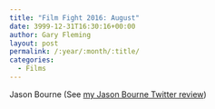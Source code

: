 ```yaml
---
title: "Film Fight 2016: August"
date: 3999-12-31T16:30:16+00:00
author: Gary Fleming
layout: post
permalink: /:year/:month/:title/
categories:
  - Films
---
```


Jason Bourne (See [my Jason Bourne Twitter review](https://twitter.com/garyfleming/status/762247038763433984))
